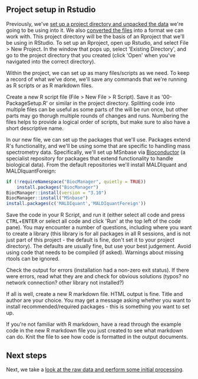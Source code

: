 ## Project setup in Rstudio

Previously, we've [set up a project directory and unpacked the data](intro) we're going to be using into it. We also [converted the files](msconvert) into a format we can work with. This project directory will be the basis of an Rproject that we'll be using in RStudio. To set up an Rproject, open up Rstudio, and select File > New Project. In the window that pops up, select 'Existing Directory', and go to the project directory that you created (click 'Open' when you've navigated into the correct directory).

Within the project, we can set up as many files/scripts as we need. To keep a record of what we've done, we'll save any commands that we're running as R scripts or as R markdown files.

Create a new R script file (File > New File > R Script). Save it as '00-PackageSetup.R' or similar in the project directory. Splitting code into multiple files can be useful as some parts of the will be run once, but other parts may go thorugh multiple rounds of changes and runs. Numbering the files helps to provide a logical order of scripts, but make sure to also have a short descriptive name.

In our new file, we can set up the packages that we'll use. Packages extend R's functionality, and we'll be using some that are specific to handling mass spectrometry data. Specifically, we'll set up MSnbase via [Bioconductor](https://www.bioconductor.org/about/) (a specialist repository for packages that extend functionality to handle biological data). From the default repositories we'll install MALDIquant and MALDIquantForeign:

```r
if (!requireNamespace("BiocManager", quietly = TRUE))
    install.packages("BiocManager")
BiocManager::install(version = "3.10")
BiocManager::install("MSnbase")
install.packages(c('MALDIquant','MALDIquantForeign'))
```

Save the code in your R Script, and run it (either select all code and press <kbd>CTRL</kbd>+<kbd>ENTER</kbd> or select all code and click 'Run' at the top left of the code pane). You may encounter a number of questions, including where you want to create a library (this library is for all packages in all R sessions, and is not just part of this project - the default is fine, don't set it to your project directory). The defaults are usually fine, but use your best judgement. Avoid using code that needs to be compiled (if asked). Warnings about missing rtools can be ignored.

Check the output for errors (installation had a non-zero exit status). If there were errors, read what they are and check for obvious solutions (typos? no network connection? other library not installed?)

If all is well, create a new R markdown file. HTML output is fine. Title and author are your choice. You may get a message asking whether you want to install recommended/required packages - this is something you want to set up.

If you're not familiar with R markdown, have a read through the example code in the new R markdown file you just created to see what markdown can do. Knit the file to see how code is formatted in the output documents.

## Next steps

Next, we take a [look at the raw data and perform some initial processing](sumR).
